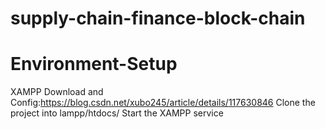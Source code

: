 # supply-chain-finance-block-chain

# Environment-Setup

XAMPP Download and Config:https://blog.csdn.net/xubo245/article/details/117630846
Clone the project into lampp/htdocs/
Start the XAMPP service
